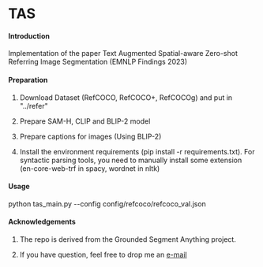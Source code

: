 # TAS

#### Introduction

Implementation of the paper Text Augmented Spatial-aware Zero-shot Referring Image Segmentation (EMNLP Findings 2023)

#### Preparation

1. Download Dataset (RefCOCO, RefCOCO+, RefCOCOg) and put in "../refer"

2. Prepare SAM-H, CLIP and BLIP-2 model

3. Prepare captions for images (Using BLIP-2)

4. Install the environment requirements (pip install -r requirements.txt). For syntactic parsing tools, you need to manually install some extension (en-core-web-trf in spacy, wordnet in nltk) 

#### Usage

python tas_main.py --config config/refcoco/refcoco_val.json

#### Acknowledgements

1. The repo is derived from the Grounded Segment Anything project.

2. If you have question, feel free to drop me an [e-mail](suoych@zju.edu.cn)
